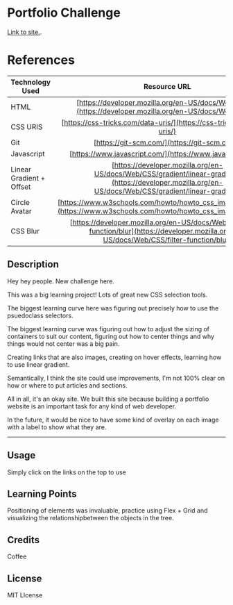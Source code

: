 # Portfolio Challenge

​[Link to site.](https://dann-lam.github.io/03-27-2023-Portfolio-Challenge/).

# References
| Technology Used         | Resource URL           |
| ------------- |:-------------:|
| HTML    | [https://developer.mozilla.org/en-US/docs/Web/HTML](https://developer.mozilla.org/en-US/docs/Web/HTML) |
| CSS  URIS   | [https://css-tricks.com/data-uris/](https://css-tricks.com/data-uris/)      |
| Git | [https://git-scm.com/](https://git-scm.com/)     |
| Javascript | [https://www.javascript.com/](https://www.javascript.com/)      |
| Linear Gradient + Offset | [https://developer.mozilla.org/en-US/docs/Web/CSS/gradient/linear-gradient](https://developer.mozilla.org/en-US/docs/Web/CSS/gradient/linear-gradient)      |
| Circle Avatar | [https://www.w3schools.com/howto/howto_css_image_avatar.asp](https://www.w3schools.com/howto/howto_css_image_avatar.asp)      |
| CSS Blur | [https://developer.mozilla.org/en-US/docs/Web/CSS/filter-function/blur](https://developer.mozilla.org/en-US/docs/Web/CSS/filter-function/blur)      |


## Description

​Hey hey people. New challenge here.

This was a big learning project! Lots of great new CSS selection tools.

The biggest learning curve here was figuring out precisely how to use the psuedoclass selectors.

The biggest learning curve was figuring out how to adjust the sizing of containers to suit our content, figuring out how to center things and why things would not center was a big pain.

Creating links that are also images, creating on hover effects, learning how to use linear gradient.

Semantically, I think the site could use improvements, I'm not 100% clear on how or where to put articles and sections.

All in all, it's an okay site. We built this site because building a portfolio website is an important task for any kind of web developer.

In the future, it would be nice to have some kind of overlay on each image with a label to show what they are.


---
## Usage
Simply click on the links on the top to use

## Learning Points

Positioning of elements was invaluable, practice using Flex + Grid and visualizing the relationshipbetween the objects in the tree.

## Credits

Coffee

## License

MIT LIcense


